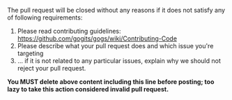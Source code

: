 The pull request will be closed without any reasons if it does not satisfy any of following requirements:

1. Please read contributing guidelines:
https://github.com/gogits/gogs/wiki/Contributing-Code
2. Please describe what your pull request does and which issue you're targeting
3. ... if it is not related to any particular issues, explain why we should not reject your pull request.

**You MUST delete above content including this line before posting; too lazy to take this action considered invalid pull request.**
